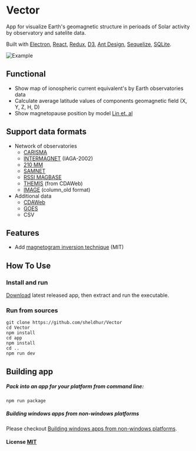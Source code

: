 # Vector
App for visualize Earth's geomagnetic structure in perioads of Solar activity by observatory and satelite data.

Built with [Electron](https://github.com/atom/electron), [React](https://facebook.github.io/react/), [Redux](https://github.com/reactjs/redux), [D3](https://github.com/d3/d3), [Ant Design](https://github.com/ant-design/ant-design), [Sequelize](https://github.com/sequelize/sequelize/), [SQLite](https://github.com/DenisCarriere/sqlite3-offline).

![Example](/example/result.gif)

## Functional
* Show map of ionospheric current equivalent's by Earth observatories data
* Calculate average latitude values of components geomagnetic field (X, Y, Z, H, D)
* Show magnetopause position by model [Lin et. al]() 

## Support data formats
* Network of observatories
    * [CARISMA](http://carisma.ca/station-information)
    * [INTERMAGNET](http://www.intermagnet.org/imos/imotblobs-eng.php) (IAGA-2002)
    * [210 MM](http://stdb2.isee.nagoya-u.ac.jp/mm210/1-min_data/Readme.txt)
    * [SAMNET](http://spears.lancs.ac.uk/samnet/)
    * [RSSI MAGBASE](http://magbase.rssi.ru/HTML/MAG_CD.HTM)
    * [THEMIS](https://cdaweb.sci.gsfc.nasa.gov/cdaweb/istp_public/) (from CDAWeb)
    * [IMAGE](http://space.fmi.fi/image/index.html) (column_old format)
* Additional data
    * [CDAWeb](https://cdaweb.sci.gsfc.nasa.gov/cdaweb/istp_public/)
    * [GOES](https://www.ngdc.noaa.gov/stp/satellite/goes/index.html)
    * CSV

## Features
* Add [magnetogram inversion technique](https://www.researchgate.net/publication/226075790_The_magnetogram_inversion_technique_and_some_applications) (MIT)

## How To Use
### Install and run
[Download](https://github.com/sheldhur/Vector/releases) latest released app, then extract and run the executable.

### Run from sources
``` shell
git clone https://github.com/sheldhur/Vector
cd Vector
npm install
cd app
npm install
cd ..
npm run dev
```

## Building app
##### Pack into an app for your platform from command line:
``` shell
npm run package
```

##### Building windows apps from non-windows platforms
Please checkout [Building windows apps from non-windows platforms](https://github.com/maxogden/electron-packager#building-windows-apps-from-non-windows-platforms).

#### License [MIT](LICENSE)
